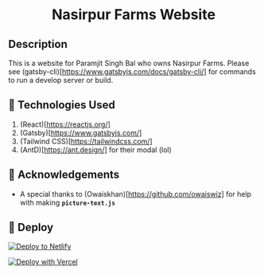 <h1 align="center">
  Nasirpur Farms Website
</h1>

## Description

This is a website for Paramjit Singh Bal who owns Nasirpur Farms. Please see (gatsby-cli)[https://www.gatsbyjs.com/docs/gatsby-cli/] for commands to run a develop server or build.

## 🚀 Technologies Used

1.  (React)[https://reactjs.org/]
1.  (Gatsby)[https://www.gatsbyjs.com/]
1.  (Tailwind CSS)[https://tailwindcss.com/]
1.  (AntD)[https://ant.design/] for their modal (lol)

## 🙏 Acknowledgements

- A special thanks to (Owaiskhan)[https://github.com/owaiswiz] for help with making **`picture-text.js`**

## 💫 Deploy

[![Deploy to Netlify](https://www.netlify.com/img/deploy/button.svg)](https://app.netlify.com/start/deploy?repository=https://github.com/prabnur/nasirpur_web.git)

[![Deploy with Vercel](https://vercel.com/button)](https://vercel.com/import/project?template=https://github.com/prabnur/nasirpur_web.git)
